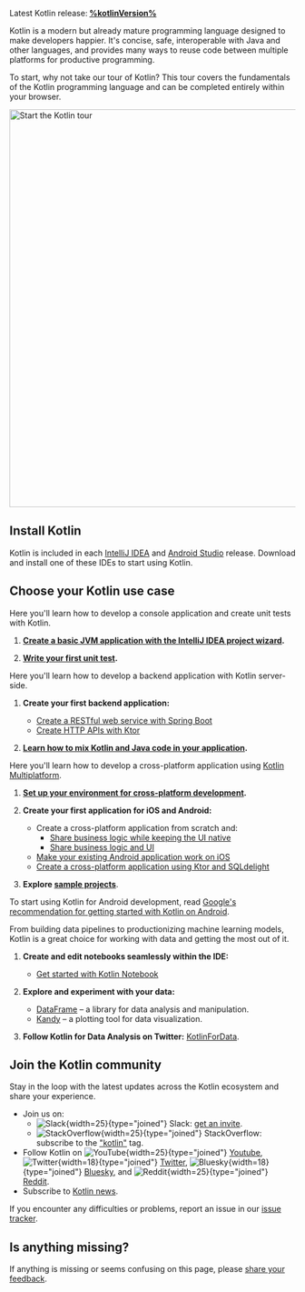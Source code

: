 [//]: # (title: Get started with Kotlin)

<tldr>
<p>Latest Kotlin release:<b> <a href="%kotlinLatestWhatsnew%">%kotlinVersion%</a></b></p>
</tldr>

Kotlin is a modern but already mature programming language designed to make developers happier.
It's concise, safe, interoperable with Java and other languages, and provides many ways to reuse code between multiple platforms for productive programming.

To start, why not take our tour of Kotlin? This tour covers the fundamentals of the Kotlin programming language and can
be completed entirely within your browser.

<a href="kotlin-tour-welcome.md"><img src="start-kotlin-tour.svg" width="700" alt="Start the Kotlin tour" style="block"/></a>

## Install Kotlin

Kotlin is included in each [IntelliJ IDEA](https://www.jetbrains.com/idea/download/) and [Android Studio](https://developer.android.com/studio) release.
Download and install one of these IDEs to start using Kotlin.

## Choose your Kotlin use case
 
<tabs>

<tab id="console" title="Console">

Here you'll learn how to develop a console application and create unit tests with Kotlin.

1. **[Create a basic JVM application with the IntelliJ IDEA project wizard](jvm-get-started.md).**

2. **[Write your first unit test](jvm-test-using-junit.md).**

</tab>

<tab id="backend" title="Backend">

Here you'll learn how to develop a backend application with Kotlin server-side.

1. **Create your first backend application:**

     * [Create a RESTful web service with Spring Boot](jvm-get-started-spring-boot.md)
     * [Create HTTP APIs with Ktor](https://ktor.io/docs/creating-http-apis.html)

2. **[Learn how to mix Kotlin and Java code in your application](mixing-java-kotlin-intellij.md).**

</tab>

<tab id="cross-platform-mobile" title="Cross-platform">

Here you'll learn how to develop a cross-platform application using [Kotlin Multiplatform](https://www.jetbrains.com/help/kotlin-multiplatform-dev/get-started.html).

1. **[Set up your environment for cross-platform development](https://www.jetbrains.com/help/kotlin-multiplatform-dev/multiplatform-setup.html).**

2. **Create your first application for iOS and Android:**

   * Create a cross-platform application from scratch and:
     * [Share business logic while keeping the UI native](https://www.jetbrains.com/help/kotlin-multiplatform-dev/multiplatform-create-first-app.html)
     * [Share business logic and UI](https://www.jetbrains.com/help/kotlin-multiplatform-dev/compose-multiplatform-create-first-app.html)
   * [Make your existing Android application work on iOS](https://www.jetbrains.com/help/kotlin-multiplatform-dev/multiplatform-integrate-in-existing-app.html)
   * [Create a cross-platform application using Ktor and SQLdelight](https://www.jetbrains.com/help/kotlin-multiplatform-dev/multiplatform-ktor-sqldelight.html)

3. **Explore [sample projects](https://www.jetbrains.com/help/kotlin-multiplatform-dev/multiplatform-samples.html)**.

</tab>

<tab id="android" title="Android">

To start using Kotlin for Android development, read [Google's recommendation for getting started with Kotlin on Android](https://developer.android.com/kotlin/get-started).

</tab>

<tab id="data-analysis" title="Data analysis">

From building data pipelines to productionizing machine learning models, Kotlin is a great choice for working with data and getting the most out of it.

1. **Create and edit notebooks seamlessly within the IDE:**

   * [Get started with Kotlin Notebook](get-started-with-kotlin-notebooks.md)

2. **Explore and experiment with your data:**

   * [DataFrame](https://kotlin.github.io/dataframe/overview.html) – a library for data analysis and manipulation.
   * [Kandy](https://kotlin.github.io/kandy/welcome.html) – a plotting tool for data visualization.

3. **Follow Kotlin for Data Analysis on Twitter:** [KotlinForData](http://twitter.com/KotlinForData).

</tab>

</tabs>

## Join the Kotlin community

Stay in the loop with the latest updates across the Kotlin ecosystem and share your experience.

* Join us on:
  * ![Slack](slack.svg){width=25}{type="joined"} Slack: [get an invite](https://surveys.jetbrains.com/s3/kotlin-slack-sign-up).
  * ![StackOverflow](stackoverflow.svg){width=25}{type="joined"} StackOverflow: subscribe to the ["kotlin"](https://stackoverflow.com/questions/tagged/kotlin) tag.
* Follow Kotlin on ![YouTube](youtube.svg){width=25}{type="joined"} [Youtube](https://www.youtube.com/channel/UCP7uiEZIqci43m22KDl0sNw), ![Twitter](twitter.svg){width=18}{type="joined"} [Twitter](https://twitter.com/kotlin), ![Bluesky](bsky.svg){width=18}{type="joined"} [Bluesky](https://bsky.app/profile/kotlinlang.org), and ![Reddit](reddit.svg){width=25}{type="joined"} [Reddit](https://www.reddit.com/r/Kotlin/).
* Subscribe to [Kotlin news](https://info.jetbrains.com/kotlin-communication-center.html).

If you encounter any difficulties or problems, report an issue in our [issue tracker](https://youtrack.jetbrains.com/issues/KT).

## Is anything missing?

If anything is missing or seems confusing on this page, please [share your feedback](https://surveys.hotjar.com/d82e82b0-00d9-44a7-b793-0611bf6189df).
